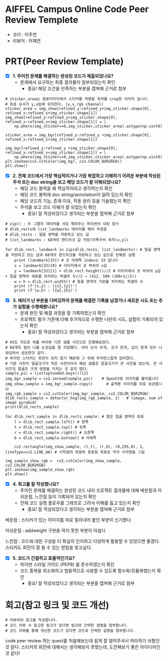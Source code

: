 # AIFFEL Campus Online Code Peer Review Templete
- 코더 : 이주연
- 리뷰어 : 허채연


# PRT(Peer Review Template)
- [x]  **1. 주어진 문제를 해결하는 완성된 코드가 제출되었나요?**
    - 문제에서 요구하는 최종 결과물이 첨부되었는지 확인
        - 중요! 해당 조건을 만족하는 부분을 캡쳐해 근거로 첨부
     
```
# sticker_area는 원본이미지에서 스티커를 적용할 위치를 crop한 이미지 입니다.
# 좌표 순서가 y,x임에 유의한다. (y,x,rgb channel)
sticker_area = img_show[refined_y:refined_y+img_sticker.shape[0], refined_x:refined_x+img_sticker.shape[1]]
img_show[refined_y:refined_y+img_sticker.shape[0], refined_x:refined_x+img_sticker.shape[1]] = \
    np.where(img_sticker==0,img_sticker,sticker_area).astype(np.uint8)

sticker_area = img_bgr[refined_y:refined_y +img_sticker.shape[0], refined_x:refined_x+img_sticker.shape[1]]

img_bgr[refined_y:refined_y +img_sticker.shape[0], refined_x:refined_x+img_sticker.shape[1]] = \
    np.where(img_sticker==0,img_sticker,sticker_area).astype(np.uint8)
plt.imshow(cv2.cvtColor(img_bgr, cv2.COLOR_BGR2RGB))
plt.show()

```
    
- [x]  **2. 전체 코드에서 가장 핵심적이거나 가장 복잡하고 이해하기 어려운 부분에 작성된 
주석 또는 doc string을 보고 해당 코드가 잘 이해되었나요?**
    - 해당 코드 블럭을 왜 핵심적이라고 생각하는지 확인
    - 해당 코드 블럭에 doc string/annotation이 달려 있는지 확인
    - 해당 코드의 기능, 존재 이유, 작동 원리 등을 기술했는지 확인
    - 주석을 보고 코드 이해가 잘 되었는지 확인
        - 중요! 잘 작성되었다고 생각되는 부분을 캡쳐해 근거로 첨부
```
# zip() : 두 그룹의 데이터를 서로 엮어주는 파이썬의 내장 함수
# dlib_rects와 list_landmarks 데이터를 엮어 주었음
# dlib_rects : 얼굴 영역을 저장하고 있는 값
# list_landmarks : 68개의 랜드마크 값 저장(이목구비 위치(x,y))

for dlib_rect, landmark in zip(dlib_rects, list_landmarks): # 얼굴 영역을 저장하고 있는 값과 68개의 랜드마크를 저장하고 있는 값으로 반복문 실행
    print (landmark[33]) # 코 아래쪽 index는 33 입니다
    x = landmark[33][0] # 이미지에서 코 부위의 x값
    y = landmark[33][1] + dlib_rect.height()//2 # 이미지에서 코 부위의 y값 + 얼굴 영역의 세로를 차지하는 픽셀의 수//2 → (412, 509-(186+1//2))
    w = h = dlib_rect.width() # 얼굴 영역의 가로를 차지하는 픽셀의 수
    print (f'(x,y) : ({x},{y})')
    print (f'(w,h) : ({w},{h})')
```     


        
- [x]  **3. 에러가 난 부분을 디버깅하여 문제를 해결한 기록을 남겼거나
새로운 시도 또는 추가 실험을 수행해봤나요?**
    - 문제 원인 및 해결 과정을 잘 기록하였는지 확인
    - 프로젝트 평가 기준에 더해 추가적으로 수행한 나만의 시도, 
    실험이 기록되어 있는지 확인
        - 중요! 잘 작성되었다고 생각되는 부분을 캡쳐해 근거로 첨부
     
```
# 45도 각도로 위를 바라본 다른 샘플 사진으로 진행해보았다.
# 68개의 점이 나름 눈코입을 잘 지정했다. 아마 눈이 두개, 코가 한개, 입이 한개 모두 나와있어서 성공한것 같다.
# 하지만 스티커는 회전이 되지 않기 때문에 그 위에 부자연스럽게 얹어졌다.
# 기준 사진이 얼굴크기가 작은 사진이어서 해당 샘플은 얼굴크기가 큰 사진을 썼는데, 큰 사이즈의 얼굴은 크게 영향을 미치는 것 같지 않다.
sample_pic = list(uploaded.keys())[2]
img_bgr_sample = cv2.imread(sample_pic)    # OpenCV로 이미지를 불러옵니다
img_show_sample = img_bgr_sample.copy()      # 출력용 이미지를 따로 보관합니다
img_rgb_sample = cv2.cvtColor(img_bgr_sample, cv2.COLOR_BGR2RGB)
dlib_rects_sample = detector_hog(img_rgb_sample, 1)   # (image, num of image pyramid)
print(dlib_rects_sample)

for dlib_rect_sample in dlib_rects_sample: # 찾은 얼굴 영역의 좌표
    l = dlib_rect_sample.left() # 왼쪽
    t = dlib_rect_sample.top() # 위쪽
    r = dlib_rect_sample.right() # 오른쪽
    b = dlib_rect_sample.bottom() # 아래쪽

    cv2.rectangle(img_show_sample, (l,t), (r,b), (0,255,0), 2, lineType=cv2.LINE_AA) # 시작점의 좌표와 종료점 좌표로 직각 사각형을 그림

img_sample_show_rgb =  cv2.cvtColor(img_show_sample, cv2.COLOR_BGR2RGB)
plt.imshow(img_sample_show_rgb)
plt.show()
```
    
        
- [x]  **4. 회고를 잘 작성했나요?**
    - 주어진 문제를 해결하는 완성된 코드 내지 프로젝트 결과물에 대해
    배운점과 아쉬운점, 느낀점 등이 기록되어 있는지 확인
    - 전체 코드 실행 플로우를 그래프로 그려서 이해를 돕고 있는지 확인
        - 중요! 잘 작성되었다고 생각되는 부분을 캡쳐해 근거로 첨부


배운점 : 스티커가 있는 이미지를 따로 잘라내어 붙인 부분이 신기했다.

아쉬운점 : addweight 구현을 하지 못한 부분이 아쉽다

느낀점 : 코드에 대한 구성을 더 확실히 인지하고 다양하게 활용할 수 있었으면 좋겠다. 스티커도 회전이 잘 될 수 있는 방법을 찾고싶다.

        
- [x]  **5. 코드가 간결하고 효율적인가요?**
    - 파이썬 스타일 가이드 (PEP8) 를 준수하였는지 확인
    - 코드 중복을 최소화하고 범용적으로 사용할 수 있도록 함수화/모듈화했는지 확인
        - 중요! 잘 작성되었다고 생각되는 부분을 캡쳐해 근거로 첨부


# 회고(참고 링크 및 코드 개선)
```
# 리뷰어의 회고를 작성합니다.
# 코드 리뷰 시 참고한 링크가 있다면 링크와 간략한 설명을 첨부합니다.
# 코드 리뷰를 통해 개선한 코드가 있다면 코드와 간략한 설명을 첨부합니다.
```
code peer review 하는 quest를 처음해보는데 쉽게 잘 알려주셔서 따라하기 쉬풨던것 같다. 
스티커의 회전에 대해서는 생각해보지 못했는데, 도전해보기 좋은 아이디어인것 같다!

